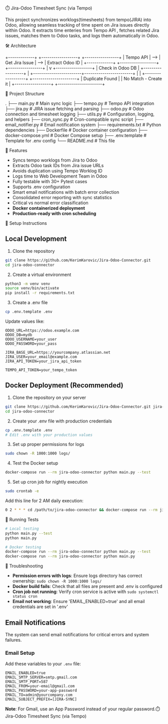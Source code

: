 ⏱️ Jira-Odoo Timesheet Sync (via Tempo)

This project synchronizes worklogs(timesheets) from tempo(JIRA) into Odoo, allowing seamless tracking of time spent on Jira issues directly within Odoo. It extracts time enteries from Tempo API , fetches related Jira issues, matches them to Odoo tasks, and logs them automatically in Odoo.

🛠️ Architecture

+-------------+     +------------------+     +-----------------+
|   Tempo API | --> | Get Jira Issue   | --> | Extract Odoo ID |
+-------------+     +------------------+     +-----------------+
                                             |
                                              v
                                      +------------------+
                                      | Check in Odoo DB |
                                      +------------------+
                                              |
                     +------------------------+------------------------+
                     |                                                 |
             +------------------+                          +----------------------+
             | Duplicate Found  |                          | No Match - Create it |
             +------------------+                          +----------------------+

📁 Project Structure

.
├── main.py                   # Main sync logic
├── tempo.py                  # Tempo API integration
├── jira.py                   # JIRA issue fetching and parsing
├── odoo.py                   # Odoo connection and timesheet logging
├── utils.py                  # Configuration, logging, and helpers
├── cron_sync.py              # Cron-compatible sync script
├── email_notifier.py         # Email notification system 
├── requirements.txt          # Python dependencies
├── Dockerfile                # Docker container configuration
├── docker-compose.yml        # Docker Compose setup
├── .env.template             # Template for .env config
└── README.md                 # This file

🚀 Features

- Syncs tempo worklogs from Jira to Odoo 
- Extracts Odoo task IDs from Jira issue URLs
- Avoids duplication using Tempo Worklog ID
- Logs time to Web Development Team in Odoo
- Fully testable with 30+ Pytest cases 
- Supports .env configuration
- Smart email notifications with batch error collection
- Consolidated error reporting with sync statistics
- Critical vs normal error classification
- **Docker containerized deployment**
- **Production-ready with cron scheduling**

🔧 Setup Instructions

## Local Development

1. Clone the repository
```bash
git clone https://github.com/KerimKarovic/Jira-Odoo-Connector.git
cd jira-odoo-connector
```

2. Create a virtual environment
```bash
python3 -m venv venv
source venv/bin/activate
pip install -r requirements.txt
```

3. Create a .env file 
```bash
cp .env.template .env
```

Update values like:
```env
ODOO_URL=https://odoo.example.com
ODOO_DB=mydb
ODOO_USERNAME=your_user
ODOO_PASSWORD=your_pass

JIRA_BASE_URL=https://yourcompany.atlassian.net
JIRA_USER=your_email@example.com
JIRA_API_TOKEN=your_jira_api_token

TEMPO_API_TOKEN=your_tempo_token
```

## Docker Deployment (Recommended)

1. Clone the repository on your server
```bash
git clone https://github.com/KerimKarovic/Jira-Odoo-Connector.git jira-odoo-connector
cd jira-odoo-connector
```

2. Create your .env file with production credentials
```bash
cp .env.template .env
# Edit .env with your production values
```

3. Set up proper permissions for logs
```bash
sudo chown -R 1000:1000 logs/
```

4. Test the Docker setup
```bash
docker-compose run --rm jira-odoo-connector python main.py --test
```

5. Set up cron job for nightly execution
```bash
sudo crontab -e
```
Add this line for 2 AM daily execution:
```bash
0 2 * * * cd /path/to/jira-odoo-connector && docker-compose run --rm jira-odoo-sync
```

🧪 Running Tests

```bash
# Local testing
python main.py --test
python main.py

# Docker testing
docker-compose run --rm jira-odoo-connector python main.py --test
docker-compose run --rm jira-odoo-connector python main.py
```

📌 Troubleshooting

- **Permission errors with logs**: Ensure logs directory has correct ownership: `sudo chown -R 1000:1000 logs/`
- **Docker build fails**: Check that all files are present and .env is configured
- **Cron job not running**: Verify cron service is active with `sudo systemctl status cron`
- **Email not working**: Ensure 'EMAIL_ENABLED=true' and all email credentials are set in '.env'

## Email Notifications

The system can send email notifications for critical errors and system failures.

### Email Setup

Add these variables to your `.env` file:
```env
EMAIL_ENABLED=true
EMAIL_SMTP_SERVER=smtp.gmail.com
EMAIL_SMTP_PORT=587
EMAIL_FROM=your-email@gmail.com
EMAIL_PASSWORD=your-app-password
EMAIL_TO=admin@yourcompany.com
EMAIL_SUBJECT_PREFIX=[JIRA-SYNC]
```

**Note**: For Gmail, use an App Password instead of your regular password.⏱️ Jira-Odoo Timesheet Sync (via Tempo)


